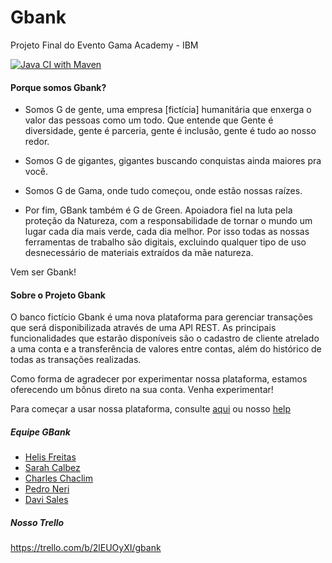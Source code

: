 # Gbank
Projeto Final do Evento Gama Academy - IBM

[![Java CI with Maven](https://github.com/GBank-1/gbank/actions/workflows/maven.yml/badge.svg)](https://github.com/GBank-1/gbank/actions/workflows/maven.yml)


#### Porque somos Gbank? 

* Somos G de gente, uma empresa [fictícia] humanitária que enxerga o valor das pessoas como um todo. Que entende que Gente é diversidade, gente é parceria, gente é inclusão, 
gente é tudo ao nosso redor.


* Somos G de gigantes, gigantes buscando conquistas ainda maiores pra você.


* Somos G de Gama, onde tudo começou, onde estão nossas raízes.


* Por fim, GBank também é G de Green. Apoiadora fiel na luta pela proteção da Natureza, com a responsabilidade de tornar o mundo um lugar cada dia mais verde, cada dia melhor. Por isso todas as nossas ferramentas de trabalho são digitais, excluindo qualquer tipo de uso desnecessário de materiais extraídos da mãe natureza.


Vem ser Gbank!

#### Sobre o Projeto Gbank

O banco fictício Gbank é uma nova plataforma para gerenciar transações que será disponibilizada através de uma API REST.
As principais funcionalidades que estarão disponíveis são o cadastro de cliente atrelado a uma conta e a transferência de valores entre contas, além do histórico de todas as transações realizadas.

Como forma de agradecer por experimentar nossa plataforma, estamos oferecendo um bônus direto na sua conta. Venha experimentar!

Para começar a usar nossa plataforma, consulte [aqui](https://gbank-1.github.io/gbank/) ou nosso [help](HELP.md)

##### Equipe GBank

* [Helis Freitas](https://github.com/flordelis)
* [Sarah Calbez](https://github.com/Sarahcalbez2)
* [Charles Chaclim](https://github.com/CharlesChaclim)
* [Pedro Neri](https://github.com/PPNeri)
* [Davi Sales](https://github.com/davigomessales)


##### Nosso Trello
https://trello.com/b/2lEUOyXI/gbank

